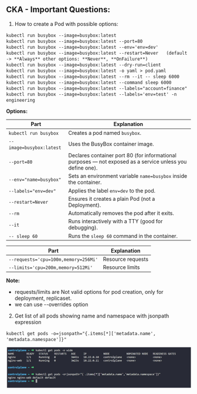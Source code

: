 ## CKA - Important Questions:

1. How to create a Pod with possible options:
```
kubectl run busybox --image=busybox:latest
kubectl run busybox --image=busybox:latest --port=80
kubectl run busybox --image=busybox:latest --env='env=dev'
kubectl run busybox --image=busybox:latest --restart=Never   (default -> **Always** other options: **Never**, **OnFailure**)
kubectl run busybox --image=busybox:latest --dry-run=client
kubectl run busybox --image=busybox:latest -o yaml > pod.yaml
kubectl run busybox --image=busybox:latest --rm --it -- sleep 6000
kubectl run busybox --image=busybox:latest --command sleep 6000
kubectl run busybox --image=busybox:latest --labels="account=finance"
kubectl run busybox --image=busybox:latest --labels='env=test' -n engineering
```
**Options:**

| Part                                | Explanation                                                                                               |
| ------------------------------------| --------------------------------------------------------------------------------------------------------- |
| `kubectl run busybox`               | Creates a pod named `busybox`.                                                                            |
| `--image=busybox:latest`            | Uses the BusyBox container image.                                                                         |
| `--port=80`                         | Declares container port 80 (for informational purposes — not exposed as a service unless you define one). |
| `--env="name=busybox"`              | Sets an environment variable `name=busybox` inside the container.                                         |
| `--labels="env=dev"`                | Applies the label `env=dev` to the pod.                                                                   |
| `--restart=Never`                   | Ensures it creates a plain Pod (not a Deployment).                                                        |
| `--rm`                              | Automatically removes the pod after it exits.                                                             |
| `--it`                              | Runs interactively with a TTY (good for debugging).                                                       |
| `-- sleep 60`                       | Runs the `sleep 60` command in the container.                                                             |


| Part                                | Explanation                                                                                               |
| ------------------------------------| --------------------------------------------------------------------------------------------------------- |
| `--requests='cpu=100m,memory=256Mi'`|	Resource requests                                                                                         |
| `--limits='cpu=200m,memory=512Mi'`	| Resource limits                                                                                           |

**Note:**
* requests/limits are Not valid options for pod creation, only for deployment, replicaset.
* we can use --overrides option

2. Get list of all pods showing name and namespace with jsonpath expression

```
kubectl get pods -o=jsonpath="{.items[*]['metadata.name', 'metadata.namespace']}"
```
<p align="center">
  <img src="images/test-01.JPG" alt="Description of my awesome image" width="600">
</p>

